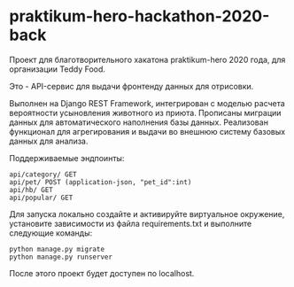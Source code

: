 # praktikum-hero-hackathon-2020-back
Проект для благотворительного хакатона praktikum-hero 2020 года, для организации Teddy Food.

Это - API-сервис для выдачи фронтенду данных для отрисовки.

Выполнен на Django REST Framework, интегрирован с моделью расчета вероятности усыновления животного из приюта.
Прописаны миграции данных для автоматического наполнения базы данных.
Реализован функционал для агрегирования и выдачи во внешнюю систему базовых данных для анализа.

Поддерживаемые эндпоинты:
    
    api/category/ GET
    api/pet/ POST (application-json, "pet_id":int)
    api/hb/ GET
    api/popular/ GET

Для запуска локально создайте и активируйте виртуальное окружение, установите зависимости из файла requirements.txt и выполните следующие команды:

    python manage.py migrate
    python manage.py runserver

После этого проект будет доступен по localhost.